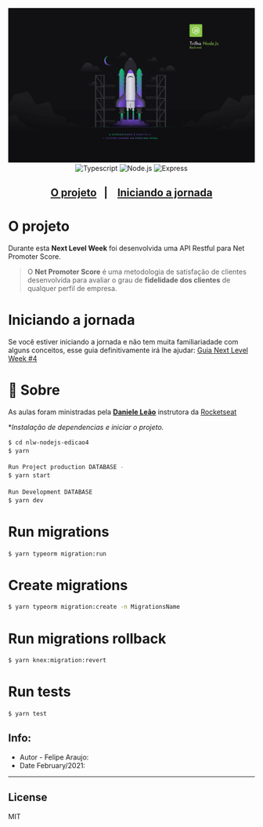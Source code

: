<div align="center">
    <img src=".github/nlw4.jpg" alt="Next Level Week #4">
</div>

<div align="center">
    <img src="https://img.shields.io/badge/-Typescript-blue?style=for-the-badge" alt="Typescript">
    <img src="https://img.shields.io/badge/-Node.js-orange?style=for-the-badge" alt="Node.js">
    <img src="https://img.shields.io/badge/-Express-white?style=for-the-badge" alt="Express">
</div>

<h4 align="center">
</h4>

<div align="center">
    <h2>
    <a href="#-o-projeto">O projeto</a>&nbsp;&nbsp;&nbsp;|&nbsp;&nbsp;&nbsp;
    <a href="#">Iniciando a jornada</a>
    </h2>
</div>

# O projeto

Durante esta **Next Level Week** foi desenvolvida uma API Restful para Net Promoter Score.

> O **Net Promoter Score** é uma metodologia de satisfação de clientes desenvolvida para avaliar o grau de **fidelidade dos clientes** de qualquer perfil de empresa.

# Iniciando a jornada

Se você estiver iniciando a jornada e não tem muita familiariadade com alguns conceitos, esse guia definitivamente irá lhe ajudar: [Guia Next Level Week #4](https://www.notion.so/Next-Level-Week-4-Node-js-67981103adbb4f229187c802bcd0d787)

# 📝 Sobre

As aulas foram ministradas pela **[Daniele Leão](https://github.com/danileao)** instrutora da [Rocketseat](https://rocketseat.com.br/)


**Instalação de dependencias e iniciar o projeto.*

```sh
$ cd nlw-nodejs-edicao4
$ yarn

Run Project production DATABASE -
$ yarn start

Run Development DATABASE
$ yarn dev
```
# Run migrations
```sh
$ yarn typeorm migration:run
```

# Create migrations
```sh
$ yarn typeorm migration:create -n MigrationsName
```

# Run migrations rollback
```sh
$ yarn knex:migration:revert
```

# Run tests
```sh
$ yarn test
```

##  Info:
- Autor - Felipe Araujo:
- Date February/2021:

----
License
----
MIT